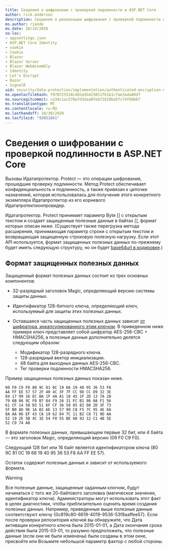 ```yaml
---
title: Сведения о шифровании с проверкой подлинности в ASP.NET Core
author: rick-anderson
description: Сведения о реализации шифрования с проверкой подлинности ASP.NET Core Data Protection.
ms.author: riande
ms.date: 10/14/2016
no-loc:
- appsettings.json
- ASP.NET Core Identity
- cookie
- Cookie
- Blazor
- Blazor Server
- Blazor WebAssembly
- Identity
- Let's Encrypt
- Razor
- SignalR
uid: security/data-protection/implementation/authenticated-encryption-details
ms.openlocfilehash: 7978725534cdd3a5b425851f61b1c7ae3ada88df
ms.sourcegitcommit: ca34c1ac578e7d3daa0febf1810ba5fc74f60bbf
ms.translationtype: MT
ms.contentlocale: ru-RU
ms.lasthandoff: 10/30/2020
ms.locfileid: "93051841"
---
```

# <a name="authenticated-encryption-details-in-aspnet-core"></a>Сведения о шифровании с проверкой подлинности в ASP.NET Core

<a name="data-protection-implementation-authenticated-encryption-details"></a>

Вызовы Идатапротектор. Protect — это операции шифрования, прошедшие проверку подлинности. Метод Protect обеспечивает конфиденциальность и подлинность, а также привязан к цепочке назначений, которая использовалась для получения этого конкретного экземпляра Идатапротектор из его корневого Идатапротектионпровидер.

Идатапротектор. Protect принимает параметр Byte [] с открытым текстом и создает защищенные полезные данные в байтах [], формат которых описан ниже. (Существует также перегрузка метода расширения, принимающая параметр строки с открытым текстом и возвращающая защищенную строковую полезную нагрузку. Если этот API используется, формат защищенных полезных данных по-прежнему будет иметь следующую структуру, но он будет [base64url в кодировке](https://tools.ietf.org/html/rfc4648#section-5).)

## <a name="protected-payload-format"></a>Формат защищенных полезных данных

Защищенный формат полезных данных состоит из трех основных компонентов:

* 32-разрядный заголовок Magic, определяющий версию системы защиты данных.

* Идентификатор 128-битного ключа, определяющий ключ, используемый для защиты этих полезных данных.

* Оставшаяся часть защищенных полезных данных зависит [от шифратора, инкапсулированного этим ключом](xref:security/data-protection/implementation/subkeyderivation#data-protection-implementation-subkey-derivation). В приведенном ниже примере ключ представляет собой шифратор AES-256-CBC + HMACSHA256, а полезные данные дополнительно делятся следующим образом:
  * Модификатор 128-разрядного ключа.
  * 128-разрядный вектор инициализации.
  * 48 байта для выходных данных AES-256-CBC.
  * Тег проверки подлинности HMACSHA256.

Пример защищенных полезных данных показан ниже.

```
09 F0 C9 F0 80 9C 81 0C 19 66 19 40 95 36 53 F8
AA FF EE 57 57 2F 40 4C 3F 7F CC 9D CC D9 32 3E
84 17 99 16 EC BA 1F 4A A1 18 45 1F 2D 13 7A 28
79 6B 86 9C F8 B7 84 F9 26 31 FC B1 86 0A F1 56
61 CF 14 58 D3 51 6F CF 36 50 85 82 08 2D 3F 73
5F B0 AD 9E 1A B2 AE 13 57 90 C8 F5 7C 95 4E 6A
8A AA 06 EF 43 CA 19 62 84 7C 11 B2 C8 71 9D AA
52 19 2E 5B 4C 1E 54 F0 55 BE 88 92 12 C1 4B 5E
52 C9 74 A0
```

В формате полезных данных, превышающем первые 32 бит, или 4 байта — это заголовок Magic, определяющий версию (09 F0 C9 F0).

Следующий 128 бит или 16 байт является идентификатором ключа (80 9C 81 0C 19 66 19 40 95 36 53 F8 AA FF EE 57).

Остаток содержит полезные данные и зависит от используемого формата.

> [!WARNING]
> Все полезные данные, защищенные заданным ключом, будут начинаться с того же 20-байтового заголовка (магическое значение, идентификатор ключа). Администраторы могут использовать этот факт в целях диагностики, чтобы приблизительно оценить время создания полезных данных. Например, приведенные выше полезные данные соответствуют ключу {0c819c80-6619-4019-9536-53f8aaffee57}. Если после проверки репозитория ключей вы обнаружите, что Дата активации конкретного ключа была 2015-01-01, а Дата окончания срока действия была 2015-03-01, то разумно предположить, что полезные данные (если они не были изменены) были созданы в этом окне, присвойте или Возьмите небольшой параметр фактор с любой стороны.
